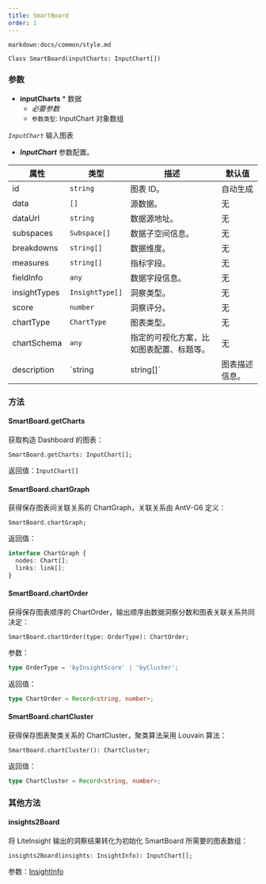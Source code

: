 ```yaml
---
title: SmartBoard
order: 1
---
```


`markdown:docs/common/style.md`

<div class='doc-md'>

```sign
Class SmartBoard(inputCharts: InputChart[])
```

### 参数

* **inputCharts** * 数据
  * _必要参数_
  * `参数类型`: InputChart 对象数组

*`InputChart`* 输入图表

* ***InputChart*** 参数配置。

| 属性 | 类型 | 描述 | 默认值 |  
| ----| ---- | ---- | -----|
| id | `string` | 图表 ID。 | 自动生成 |
| data | `[]` | 源数据。 | 无 |
| dataUrl | `string` | 数据源地址。 | 无 |
| subspaces | `Subspace[]` | 数据子空间信息。 | 无 |
| breakdowns | `string[]` | 数据维度。 | 无 |
| measures | `string[]` | 指标字段。 | 无 |
| fieldInfo | `any` | 数据字段信息。 | 无 |
| insightTypes |  `InsightType[]` | 洞察类型。 | 无 |
| score |  `number` | 洞察评分。 | 无 |
| chartType |  `ChartType` | 图表类型。 | 无 |
| chartSchema |  `any` | 指定的可视化方案，比如图表配置、标题等。 | 无 |
| description |  `string | string[]` | 图表描述信息。 | 无 |

### 方法

#### SmartBoard.getCharts

获取构造 Dashboard 的图表：
```sign
SmartBoard.getCharts: InputChart[];
```

返回值：`InputChart[]`

#### SmartBoard.chartGraph

获得保存图表间关联关系的 ChartGraph，关联关系由 AntV-G6 定义：
```sign
SmartBoard.chartGraph;
```

返回值：
```ts
interface ChartGraph {
  nodes: Chart[];
  links: link[];
}
```

#### SmartBoard.chartOrder

获得保存图表顺序的 ChartOrder，输出顺序由数据洞察分数和图表关联关系共同决定：
```sign
SmartBoard.chartOrder(type: OrderType): ChartOrder;
```

参数：
```ts
type OrderType = 'byInsightScore' | 'byCluster';
```

返回值：
```ts
type ChartOrder = Record<string, number>;
```

#### SmartBoard.chartCluster

获得保存图表聚类关系的 ChartCluster，聚类算法采用 Louvain 算法：
```sign
SmartBoard.chartCluster(): ChartCluster;
```

返回值：
```ts
type ChartCluster = Record<string, number>;
```

### 其他方法

#### insights2Board

将 LiteInsight 输出的洞察结果转化为初始化 SmartBoard 所需要的图表数组：
```sign
insights2Board(insights: InsightInfo): InputChart[];
```

参数：[InsightInfo](../lite-insight/auto-insights#getDataInsights)


</div>
